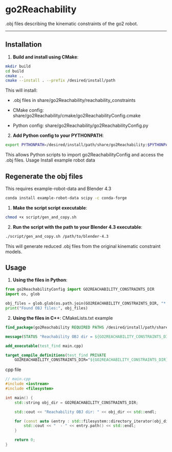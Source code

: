 # go2Reachability

.obj files describing the kinematic constraints of the go2 robot.

---

## Installation

1. **Build and install using CMake**:

```bash
mkdir build
cd build
cmake ..
cmake --install . --prefix /desired/install/path
```

This will install:

- .obj files in share/go2Reachability/reachability_constraints

- CMake config: share/go2Reachability/cmake/go2ReachabilityConfig.cmake

- Python config: share/go2Reachability/go2ReachabilityConfig.py

2. **Add Python config to your PYTHONPATH**:

```bash
export PYTHONPATH=/desired/install/path/share/go2Reachability:$PYTHONPATH
```

This allows Python scripts to import go2ReachabilityConfig and access the .obj files.
Usage
Install example robot data

## Regenerate the obj files

This requires example-robot-data and Blender 4.3

```bash
conda install example-robot-data scipy -c conda-forge
```

1. **Make the script script executable**:
```bash
chmod +x script/gen_and_copy.sh
```


2.  **Run the script with the path to your Blender 4.3 executable**:
```bash
./script/gen_and_copy.sh /path/to/blender-4.3
```

This will generate reduced .obj files from the original kinematic constraint models.

## Usage
1. **Using the files in Python**: 
```python
from go2ReachabilityConfig import GO2REACHABILITY_CONSTRAINTS_DIR
import os, glob

obj_files = glob.glob(os.path.join(GO2REACHABILITY_CONSTRAINTS_DIR, "*.obj"))
print("Found OBJ files:", obj_files)
```

2. **Using the files in C++**:
CMakeLists.txt example
```cmake
find_package(go2Reachability REQUIRED PATHS /desired/install/path/share/go2Reachability/cmake)

message(STATUS "Reachability OBJ dir = ${GO2REACHABILITY_CONSTRAINTS_DIR}")

add_executable(test_find main.cpp)

target_compile_definitions(test_find PRIVATE
    GO2REACHABILITY_CONSTRAINTS_DIR="${GO2REACHABILITY_CONSTRAINTS_DIR}")
```
cpp file
```c++
// main.cpp
#include <iostream>
#include <filesystem>

int main() {
    std::string obj_dir = GO2REACHABILITY_CONSTRAINTS_DIR;

    std::cout << "Reachability OBJ dir: " << obj_dir << std::endl;

    for (const auto &entry : std::filesystem::directory_iterator(obj_dir)) {
        std::cout << "  - " << entry.path() << std::endl;
    }

    return 0;
}
```
